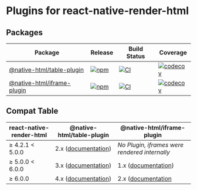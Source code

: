 # Plugins for react-native-render-html

## Packages

| Package                                                     | Release                                                                                                                     | Build Status                                                                                                                                                                            | Coverage                                                                                                                                                               |
| ----------------------------------------------------------- | --------------------------------------------------------------------------------------------------------------------------- | --------------------------------------------------------------------------------------------------------------------------------------------------------------------------------------- | ---------------------------------------------------------------------------------------------------------------------------------------------------------------------- |
| [@native-html/table-plugin](packages/table-plugin#readme)   | [![npm](https://img.shields.io/npm/v/@native-html/table-plugin)](https://www.npmjs.com/package/@native-html/table-plugin)   | [![CI](https://github.com/native-html/plugins/workflows/table/badge.svg?branch=master)](https://github.com/native-html/plugins/actions?query=branch%3Amaster+workflow%3Atable-plugin)   | [![codecov](https://codecov.io/gh/native-html/plugins/branch/master/graph/badge.svg?flag=table-plugin)](https://codecov.io/gh/native-html/plugins?flag=table-plugin)   |
| [@native-html/iframe-plugin](packages/iframe-plugin#readme) | [![npm](https://img.shields.io/npm/v/@native-html/iframe-plugin)](https://www.npmjs.com/package/@native-html/iframe-plugin) | [![CI](https://github.com/native-html/plugins/workflows/iframe/badge.svg?branch=master)](https://github.com/native-html/plugins/actions?query=branch%3Amaster+workflow%3Aiframe-plugin) | [![codecov](https://codecov.io/gh/native-html/plugins/branch/master/graph/badge.svg?flag=iframe-plugin)](https://codecov.io/gh/native-html/plugins?flag=iframe-plugin) |

## Compat Table

| react-native-render-html | @native-html/table-plugin                                                                                | @native-html/iframe-plugin                                                                                |
| ------------------------ | -------------------------------------------------------------------------------------------------------- | --------------------------------------------------------------------------------------------------------- |
| ≥ 4.2.1 &lt; 5.0.0       | 2.x ([documentation](https://github.com/native-html/plugins/tree/rnrh/4.x#readme))                       | _No Plugin, iframes were rendered internally_                                                             |
| ≥ 5.0.0 &lt; 6.0.0       | 3.x ([documentation](https://github.com/native-html/plugins/tree/rnrh/5.x/packages/table-plugin#readme)) | 1.x ([documentation](https://github.com/native-html/plugins/tree/rnrh/5.x/packages/iframe-plugin#readme)) |
| ≥ 6.0.0                  | 4.x ([documentation](https://github.com/native-html/plugins/tree/rnrh/6.x/packages/table-plugin#readme)) | 2.x ([documentation](https://github.com/native-html/plugins/tree/rnrh/6.x/packages/iframe-plugin#readme)  |
